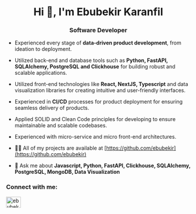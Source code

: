 <h1 align="center">Hi 👋, I'm Ebubekir Karanfil</h1>
<h3 align="center">Software Developer</h3>

- Experienced every stage of **data-driven product development**, from ideation to deployment.
- Utilized back-end and database tools such as **Python, FastAPI, SQLAlchemy, PostgreSQL and Clickhouse** for building robust and scalable applications.
- Utilized front-end technologies like **React, NextJS, Typescript** and data visualization libraries for creating intuitive and user-friendly interfaces.
- Experienced in **CI/CD** processes for product deployment for ensuring seamless delivery of products.
- Applied SOLID and Clean Code principles for developing to ensure maintainable and scalable codebases.
- Experienced with micro-service and micro front-end architectures.


- 👨‍💻 All of my projects are available at [https://github.com/ebubekir](https://github.com/ebubekir)

- 💬 Ask me about **Javascript, Python, FastAPI, Clickhouse, SQLAlchemy, PostgreSQL, MongoDB, Data Visualization**

<p align="left">
<h3 align="left">Connect with me:</h3>
<a href="https://linkedin.com/in/ebubekir-karanfil" target="blank"><img align="center" src="https://cdn.jsdelivr.net/npm/simple-icons@3.0.1/icons/linkedin.svg" alt="ebubekir-karanfil" height="30" width="40" /></a>
